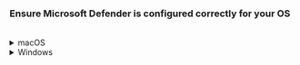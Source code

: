 ### Ensure Microsoft Defender is configured correctly for your OS

<br>
<details>
  <summary>macOS</summary>

  1. Open **Terminal** and run `mdatp health`.
  2. Note down the displayed **org_id**.

  ?> If this command does not return anything, it indicates your device does not have Defender ATP or any antivirus solution and you need to onboard your device in to SEED.

  3. Refer to [Organisation IDs and organisation mapping](faqs/organisation-ids-and-mapping) and based on the **org_id**, identify the organisation of the Defender ATP or the antivirus on your device.
  4. Choose the required step from the following:
  - If your organisation id corresponds to organisations such as WOG or TechPass, it indicates that **Microsoft Defender** has been configured correctly and ignore the rest of this section.
  - If your organisation id corresponds to Hive, it indicates that your device is still enrolled with Hive. Contact [GDS team](mailto:gds_den@tech.gov.sg) to to get the Hive offboarding script and proceed to step 5.
  - For all other organisation ids, contact your organisation's MDM administrator or Defender ATP administrator to get the respective offboarding script and proceed to step 5.

?> Refer to [Get the offboarding scripts for Microsoft Defender ATP ](get-offboarding-scripts-for-microsoft-defender-atp).

  5. Save the offboarding script to the **Downloads** folder.
  6. Go to **Terminal** and run the following command:
    ```
    sudo python ~/Downloads/name_of_offboarding_script.py
    ```
  ?> Name of the python file in this command is only an example. When you run the command, specify the file name of the offboarding script provided to you.

  7. Go back to the **Finder** icon in the **Dock**.
  8. Choose **Applications** and search for **Microsoft Defender for Endpoint.app**.
  9. Drag the app to the Bin, or select the app and choose **File** > **Move to Bin**.

Now, within few hours, **Endpoint Manager** pushes the **Microsoft Defender** client to your device with the correct configurations. For more information on the duration, refer to [Microsoft Documentation](https://docs.microsoft.com/en-us/mem/intune/configuration/device-profile-troubleshoot#how-long-does-it-take-for-devices-to-get-a-policy-profile-or-app-after-they-are-assigned).

At any time, users can Sign in to Company Portal app, click the three dots and choose **Check status** to check for policy or profile updates. Wait while Company Portal syncs your device. When complete, the screen will show the timestamp of the last successful sync.

6. Repeat steps 1-4 to confirm if **Microsoft Defender** is configured correctly.

</details>

<details>
  <summary>Windows</summary>

1. In the search box on the taskbar, type **regedit**.
2. Choose **Registry Editor** from the results and click **Run as administrator**.
3. In the **Registry Editor**, go to **Computer** > **HKEY_LOCAL_MACHINE** > **SOFTWARE** > **Microsoft** > **Windows Advanced Threat Protection** > **Status**. The OrgId of the Defender ATP or antivirus running on your device will be displayed here.

?> If you do not see the **Windows Advanced Threat Protection** folder, it indicates your device is not enrolled with any MDM solution. Proceed to onboard your device to SEED.

4. Refer to [Organisation IDs and organisation mapping](faqs/organisation-ids-and-mapping) and based on the **OrgId**, identify the organisation of the Defender or the antivirus on your device.
5. Based on the organisation, choose the required step from the following:
- If your organisation id corresponds to organisations such as WOG or TechPass, it indicates that **Microsoft Defender** has been configured correctly and ignore the rest of this section.
- If your organisation id corresponds to Hive, it indicates that your device is still enrolled with Hive. Contact [GDS team](mailto:gds_den@tech.gov.sg) to to get the Hive offboarding script and proceed to step 6.
- For all other organisation ids, contact your organisation's MDM administrator or Defender ATP administrator to get the respective offboarding script and proceed to step 6.
 6. Once you get the offboarding script for your current MDM organisation, run it on your device to unenrol your device from it completely.

 ?> For more information on how to run the offboarding script, refer to **step d. Remove Microsoft Defender for Endpoint** on [SEED offboarding guide for Windows users](https://docs.developer.tech.gov.sg/docs/security-suite-for-engineering-endpoint-devices/#/seed-offboarding-instructions-for-windows).

 Now, within few hours, **Endpoint Manager** pushes the **Microsoft Defender** client to your device with the correct configurations. For more information on the duration, refer to [Microsoft Documentation](https://docs.microsoft.com/en-us/mem/intune/configuration/device-profile-troubleshoot#how-long-does-it-take-for-devices-to-get-a-policy-profile-or-app-after-they-are-assigned).

 At any time, users can manually sync by going to **Start** > **Settings** > **Accounts** > **Access work or school** > **Work or School Account** > **Info** > **Sync**. Alternatively, Open the Company Portal app on your device, go to **Settings** > **Sync**. Wait while Company Portal syncs your device. When complete, the screen will show the timestamp of the last successful sync.

7. Repeat steps 1-5 and confirm if **Microsoft Defender** is configured correctly.
